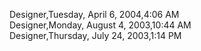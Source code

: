 ﻿Designer,Tuesday, April 6, 2004,4:06 AM  Designer,Monday, August 4, 2003,10:44 AM  Designer,Thursday, July 24, 2003,1:14 PM